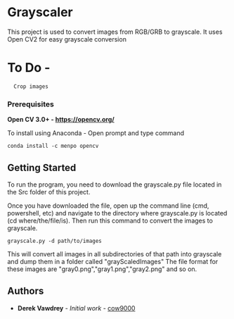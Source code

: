# Grayscaler

This project is used to convert images from RGB/GRB to grayscale. It uses Open CV2 for easy grayscale conversion

# To Do - 
```
  Crop images
```

### Prerequisites


**Open CV 3.0+ - https://opencv.org/**

To install using Anaconda - 
Open prompt and type command
```
conda install -c menpo opencv
```

## Getting Started

To run the program, you need to download the grayscale.py file located in the Src folder of this project. 

Once you have downloaded the file, 
open up the command line (cmd, powershell, etc) and navigate to the directory where grayscale.py is located (cd where/the/file/is). Then run this command to convert the images to grayscale.

```
grayscale.py -d path/to/images
```
This will convert all images in all subdirectories of that path into grayscale and dump them in a folder called "grayScaledImages"
The file format for these images are "gray0.png","gray1.png","gray2.png" and so on.

## Authors

* **Derek Vawdrey** - *Initial work* - [cow9000](https://github.com/cow9000)



